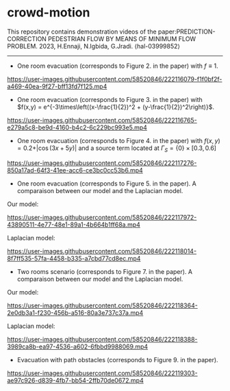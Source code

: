 # crowd-motion
This repository contains demonstration videos of the paper:PREDICTION-CORRECTION PEDESTRIAN FLOW BY MEANS OF MINIMUM FLOW PROBLEM. 2023,  H.Ennaji, N.Igbida, G.Jradi.  ⟨hal-03999852⟩

------------------
* One room evacuation (corresponds to Figure 2. in the paper) with $f\equiv 1$.


https://user-images.githubusercontent.com/58520846/222116079-f1f0bf2f-a469-40ea-9f27-bff13fd7f125.mp4

* One room evacuation (corresponds to Figure 3. in the paper) with $f(x,y) = e^{-3\times\left((x-\frac{1}{2})^2 + (y-\frac{1}{2})^2\right)}$.


https://user-images.githubusercontent.com/58520846/222116765-e279a5c8-be9d-4160-b4c2-6c229bc993e5.mp4

* One room evacuation (corresponds to Figure 4. in the paper) with $f(x,y) = 0.2 + \vert\cos(3x+5y)\vert$ and a source term located at $\Gamma_{S} = \lbrace 0\rbrace\times[0.3,0.6]$


https://user-images.githubusercontent.com/58520846/222117276-850a17ad-64f3-41ee-acc6-ce3bc0cc53b6.mp4


* One room evacuation (corresponds to Figure 5. in the paper). A comparaison between our model and the Laplacian model.

Our model:


https://user-images.githubusercontent.com/58520846/222117972-43890511-4e77-48e1-89a1-4b664b1ff68a.mp4

Laplacian model:



https://user-images.githubusercontent.com/58520846/222118014-8f7ff535-57fa-4458-b335-a7cbd77cd8ec.mp4

* Two rooms scenario (corresponds to Figure 7. in the paper). A comparaison between our model and the Laplacian model.

Our model:


https://user-images.githubusercontent.com/58520846/222118364-2e0db3a1-f230-456b-a516-80a3e737c37a.mp4


Laplacian model:



https://user-images.githubusercontent.com/58520846/222118388-3989ca8b-ea97-4536-a602-6fbbd9988069.mp4

* Evacuation with path obstacles (corresponds to Figure 9. in the paper).


https://user-images.githubusercontent.com/58520846/222119303-ae97c926-d839-4fb7-bb54-2ffb70de0672.mp4


